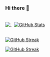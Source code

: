 ### Hi there 👋
<br>

<a href="https://github.com/brandutchmen">
  <img align="center" src="https://github-readme-stats.vercel.app/api/top-langs/?username=brandutchmen&layout=compact&hide=Processing,Less,SCSS,Dockerfile,HTML,CSS,Blade&langs_count=8&theme=transparent" />
</a>
&nbsp;
<a href="https://github.com/brandutchmen">
  <img align="center" src="https://github-readme-stats.vercel.app/api?username=brandutchmen&hide=contribs&show_icons=true&count_private=true&show_icons=true&line_height=29&hide_rank=true&include_all_commits=true&theme=transparent" alt="GitHub Stats" />
</a>



<br>
<br>

[![GitHub Streak](https://streak-stats.demolab.com?user=Brandutchmen&theme=vue-dark&hide_border=true)](https://git.io/streak-stats)


[![GitHub Streak](https://streak-stats.demolab.com?user=Brandutchmen&theme=dark&hide_border=true&mode=weekly)](https://git.io/streak-stats)
